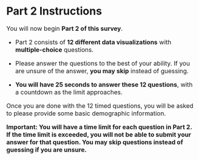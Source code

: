 # Part 2 Instructions

<p style="font-size: 16px">You will now begin <strong>Part 2 of this survey</strong>.</p>

<ul>
<li style="font-size: 16px">Part 2 consists of <strong>12 different data visualizations</strong> with <strong>multiple-choice</strong> questions.</p>
<li style="font-size: 16px">Please answer the questions to the best of your ability. If you are unsure of the answer, <strong>you may skip</strong> instead of guessing.</p>
<li style="font-size: 16px"><strong>You will have 25 seconds to answer these 12 questions</strong>, with a countdown as the limit approaches.</p>
</ul>

<p style="font-size: 16px">Once you are done with the 12 timed questions, you will be asked to please provide some basic demographic information.</p>

<p style="font-size: 16px"><strong>Important: You will have a time limit for each question in Part 2. If the time limit is exceeded, you will not be able to submit your answer for that question. You may skip questions instead of guessing if you are unsure.</strong></p>



